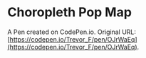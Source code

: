 # Choropleth Pop Map

A Pen created on CodePen.io. Original URL: [https://codepen.io/Trevor_F/pen/OJrWaEq](https://codepen.io/Trevor_F/pen/OJrWaEq).

